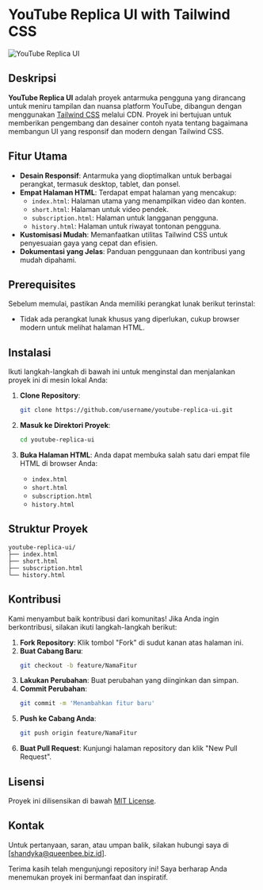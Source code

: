 # YouTube Replica UI with Tailwind CSS

![YouTube Replica UI](https://i.imgur.com/sC0h2pe.png)

## Deskripsi

**YouTube Replica UI** adalah proyek antarmuka pengguna yang dirancang untuk meniru tampilan dan nuansa platform YouTube, dibangun dengan menggunakan [Tailwind CSS](https://tailwindcss.com/) melalui CDN. Proyek ini bertujuan untuk memberikan pengembang dan desainer contoh nyata tentang bagaimana membangun UI yang responsif dan modern dengan Tailwind CSS.

## Fitur Utama

- **Desain Responsif**: Antarmuka yang dioptimalkan untuk berbagai perangkat, termasuk desktop, tablet, dan ponsel.
- **Empat Halaman HTML**: Terdapat empat halaman yang mencakup:
  - `index.html`: Halaman utama yang menampilkan video dan konten.
  - `short.html`: Halaman untuk video pendek.
  - `subscription.html`: Halaman untuk langganan pengguna.
  - `history.html`: Halaman untuk riwayat tontonan pengguna.
- **Kustomisasi Mudah**: Memanfaatkan utilitas Tailwind CSS untuk penyesuaian gaya yang cepat dan efisien.
- **Dokumentasi yang Jelas**: Panduan penggunaan dan kontribusi yang mudah dipahami.

## Prerequisites

Sebelum memulai, pastikan Anda memiliki perangkat lunak berikut terinstal:

- Tidak ada perangkat lunak khusus yang diperlukan, cukup browser modern untuk melihat halaman HTML.

## Instalasi

Ikuti langkah-langkah di bawah ini untuk menginstal dan menjalankan proyek ini di mesin lokal Anda:

1. **Clone Repository**:

   ```bash
   git clone https://github.com/username/youtube-replica-ui.git
   ```

2. **Masuk ke Direktori Proyek**:

   ```bash
   cd youtube-replica-ui
   ```

3. **Buka Halaman HTML**: Anda dapat membuka salah satu dari empat file HTML di browser Anda:
   - `index.html`
   - `short.html`
   - `subscription.html`
   - `history.html`

## Struktur Proyek

```
youtube-replica-ui/
├── index.html
├── short.html
├── subscription.html
└── history.html
```

## Kontribusi

Kami menyambut baik kontribusi dari komunitas! Jika Anda ingin berkontribusi, silakan ikuti langkah-langkah berikut:

1. **Fork Repository**: Klik tombol "Fork" di sudut kanan atas halaman ini.
2. **Buat Cabang Baru**: 
   ```bash
   git checkout -b feature/NamaFitur
   ```
3. **Lakukan Perubahan**: Buat perubahan yang diinginkan dan simpan.
4. **Commit Perubahan**: 
   ```bash
   git commit -m 'Menambahkan fitur baru'
   ```
5. **Push ke Cabang Anda**: 
   ```bash
   git push origin feature/NamaFitur
   ```
6. **Buat Pull Request**: Kunjungi halaman repository dan klik "New Pull Request".

## Lisensi

Proyek ini dilisensikan di bawah [MIT License](LICENSE).

## Kontak

Untuk pertanyaan, saran, atau umpan balik, silakan hubungi saya di [shandyka@queenbee.biz.id].

Terima kasih telah mengunjungi repository ini! Saya berharap Anda menemukan proyek ini bermanfaat dan inspiratif.
```
